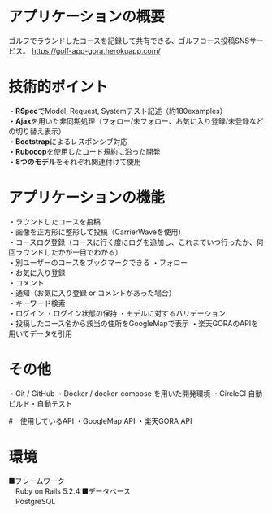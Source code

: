 # アプリケーションの概要
ゴルフでラウンドしたコースを記録して共有できる、ゴルフコース投稿SNSサービス。 <https://golf-app-gora.herokuapp.com/>

# 技術的ポイント
・**RSpec**でModel, Request, Systemテスト記述（約180examples）  
・**Ajax**を用いた非同期処理（フォロー/未フォロー、お気に入り登録/未登録などの切り替え表示）  
・**Bootstrap**によるレスポンシブ対応  
・**Rubocop**を使用したコード規約に沿った開発  
・**8つのモデル**をそれぞれ関連付けて使用  

# アプリケーションの機能
・ラウンドしたコースを投稿  
・画像を正方形に整形して投稿（CarrierWaveを使用）  
・コースログ登録（コースに行く度にログを追加し、これまでいつ行ったか、何回ラウンドしたかが一目でわかる）  
・別ユーザーのコースをブックマークできる
・フォロー  
・お気に入り登録  
・コメント  
・通知（お気に入り登録 or コメントがあった場合）  
・キーワード検索  
・ログイン
・ログイン状態の保持
・モデルに対するバリデーション  
・投稿したコース名から該当の住所をGoogleMapで表示
・楽天GORAのAPIを用いてデータを引用

# その他
・Git / GitHub
・Docker / docker-compose を用いた開発環境
・CircleCI 自動ビルド・自動テスト

#　使用しているAPI
・GoogleMap API
・楽天GORA API

# 環境
■フレームワーク  
　Ruby on Rails 5.2.4
■データベース  
　PostgreSQL  
